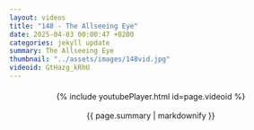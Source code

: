 ```yaml
---
layout: videos
title: "148 - The Allseeing Eye"
date: 2025-04-03 00:00:47 +0200
categories: jekyll update
summary: The Allseeing Eye
thumbnail: "../assets/images/148vid.jpg"
videoid: GtHazg_kRhU
---
```


<div style="text-align: center; margin-top: 20px;">
  {% include youtubePlayer.html id=page.videoid %}
  <p style="margin-top: 15px; font-size: 1.2em; color: #333;">
    <p>{{ page.summary | markdownify }}</p>
  </p>
</div>
